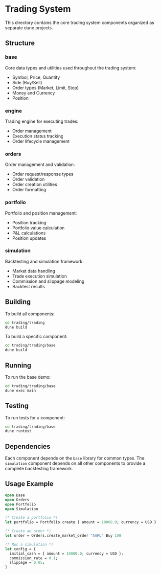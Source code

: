 # Trading System

This directory contains the core trading system components organized as separate dune projects.

## Structure

### base
Core data types and utilities used throughout the trading system:
- Symbol, Price, Quantity
- Side (Buy/Sell)
- Order types (Market, Limit, Stop)
- Money and Currency
- Position

### engine
Trading engine for executing trades:
- Order management
- Execution status tracking
- Order lifecycle management

### orders
Order management and validation:
- Order request/response types
- Order validation
- Order creation utilities
- Order formatting

### portfolio
Portfolio and position management:
- Position tracking
- Portfolio value calculation
- P&L calculations
- Position updates

### simulation
Backtesting and simulation framework:
- Market data handling
- Trade execution simulation
- Commission and slippage modeling
- Backtest results

## Building

To build all components:

```bash
cd trading/trading
dune build
```

To build a specific component:

```bash
cd trading/trading/base
dune build
```

## Running

To run the base demo:

```bash
cd trading/trading/base
dune exec main
```

## Testing

To run tests for a component:

```bash
cd trading/trading/base
dune runtest
```

## Dependencies

Each component depends on the `base` library for common types. The `simulation` component depends on all other components to provide a complete backtesting framework.

## Usage Example

```ocaml
open Base
open Orders
open Portfolio
open Simulation

(* Create a portfolio *)
let portfolio = Portfolio.create { amount = 10000.0; currency = USD }

(* Create an order *)
let order = Orders.create_market_order "AAPL" Buy 100

(* Run a simulation *)
let config = {
  initial_cash = { amount = 10000.0; currency = USD };
  commission_rate = 0.1;
  slippage = 0.05;
}
```
